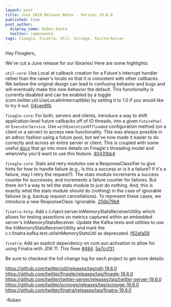 ```yaml
---
layout: post
title: June 2019 Release Notes - Version 19.6.0
published: true
post_author:
  display_name: Ruben Oanta
  twitter: rubenoanta
tags: Finagle, Finatra, Util, Scrooge, TwitterServer
---
```


Hey Finaglers,

We've cut a June release for our libraries! Here are some highlights:

`util-core`: Use Local at callback creation for a Future's interrupt handler rather than
the raiser's locals so that it is consistent with other callbacks. We believe the original
design can lead to confusing behavior and bugs and will eventually make this new behavior the
default. This functionality is currently disabled and can be enabled by a toggle
(com.twitter.util.UseLocalInInterruptible) by setting it to 1.0 if you would like
to try it out. [04cee8fb](https://github.com/twitter/util/commit/04cee8fb8e56e2566318abec74eefa59dfd8ad83)

`finagle-core`: For both, servers and clients, introduce a way to shift application-level future
callbacks off of IO threads, into a given `FuturePool` or `ExecutorService`.
Use `withExecutionOffloaded` configuration method (on a client or a server) to access
new functionality. This was always possible in an adhoc fashion using a future pool,
but we've now made it easier to do correctly and across an entire server or client.
This is coupled with some useful [docs](http://twitter.github.io/finagle/guide/ThreadingModel.html#threading-model)
that go into more details on Finagle's threading model and when/why you'd want to use
this feature. [40431bb4](https://github.com/twitter/finagle/commit/40431bb43526efb7450a254e95baf52eda5dc997)

`finagle-core`: Stats and retry modules use a ResponseClassifier to give hints for how to handle
failure (e.g., Is this a success or is it a failure? If it's a failure, may I retry the request?).
The stats module increments a success counter for successes, and increments a failure counter for
failures. But there isn't a way to tell the stats module to just do nothing. And, this is exactly
what the stats module should do (nothing) in the case of ignorable failures (e.g. backup request
cancellations). To represent these cases, we introduce a new ResponseClass: Ignorable. [256b79b8](https://github.com/twitter/finagle/commit/256b79b8c9b61144ca63b2d23940597588aeab9e)

`finatra-http`: Add c.t.inject.server.InMemoryStatsReceiverUtility which allows for testing
assertions on metrics captured within an embedded server's InMemoryStatsReceiver. Update the
Kafka tests and utilities to use the InMemoryStatsReceiverUtility and mark the
c.t.finatra.kafka.test.utilsInMemoryStatsUtil as deprecated. [f82afa58](https://github.com/twitter/finatra/commit/f82afa58c5832e2508d780ed7ab1f4eb9f7cc971)

`finatra`: Add an explicit dependency on com.sun.activation to allow for using
Finatra with JDK 11. This fixes [#484](https://github.com/twitter/finatra/issues/484). [5a7ccf31](https://github.com/twitter/finatra/commit/5a7ccf312f96f410ae0d96e77ba364faa460ccd8)

Be sure to checkout the full change log for each project to get more details:

https://github.com/twitter/util/releases/tag/util-19.6.0
https://github.com/twitter/finagle/releases/tag/finagle-19.6.0
https://github.com/twitter/twitter-server/releases/tag/twitter-server-19.6.0
https://github.com/twitter/scrooge/releases/tag/scrooge-19.6.0
https://github.com/twitter/finatra/releases/tag/finatra-19.6.0

-Ruben